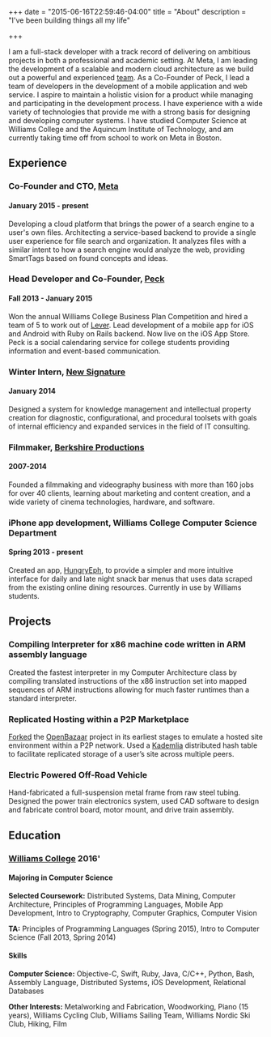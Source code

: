 +++
date = "2015-06-16T22:59:46-04:00"
title = "About"
description = "I've been building things all my life"

+++

I am a full-stack developer with a track record of delivering on ambitious projects in both a professional and academic setting. At Meta, I am leading the development of a scalable and modern cloud architecture as we build out a powerful and experienced [team](https://meta.sc/careers). As a Co-Founder of Peck, I lead a team of developers in the development of a mobile application and web service. I aspire to maintain a holistic vision for a product while managing and participating in the development process. I have experience with a wide variety of technologies that provide me with a strong basis for designing and developing computer systems. I have studied Computer Science at Williams College and the Aquincum Institute of Technology, and am currently taking time off from school to work on Meta in Boston.

## Experience
### Co-Founder and CTO, [Meta](https://meta.sc)
#### January 2015 - present
Developing a cloud platform that brings the power of a search engine to a user's own files. Architecting a service-based backend to provide a single user experience for file search and organization. It analyzes files with a similar intent to how a search engine would analyze the web, providing SmartTags based on found concepts and ideas.

### Head Developer and Co-Founder, [Peck](https://itunes.apple.com/tr/app/peck-social-calendaring-event/id912464190)
#### Fall 2013 - January 2015
Won the annual Williams College Business Plan Competition and hired a team of 5 to work out of [Lever](http://www.leverinc.org). Lead development of a mobile app for iOS and Android with Ruby on Rails backend. Now live on the iOS App Store. Peck is a social calendaring service for college students providing information and event-based communication.

### Winter Intern, [New Signature](https://newsignature.com)
#### January 2014
Designed a system for knowledge management and intellectual property creation for diagnostic, configurational, and procedural toolsets with goals of internal efficiency and expanded services in the field of IT consulting.

### Filmmaker, [Berkshire Productions](http://berkshireproductions.com/)
#### 2007-2014
Founded a filmmaking and videography business with more than 160 jobs for over 40 clients, learning about marketing and content creation, and a wide variety of cinema technologies, hardware, and software.

### iPhone app development, Williams College Computer Science Department
#### Spring 2013 - present
Created an app, [HungryEph](https://itunes.apple.com/us/app/hungryeph/id440288933), to provide a simpler and more intuitive interface for daily and late night snack bar menus that uses data scraped from the existing online dining resources. Currently in use by Williams students.

## Projects
### Compiling Interpreter for x86 machine code written in ARM assembly language
Created the fastest interpreter in my Computer Architecture class by compiling translated instructions of the x86 instruction set into mapped sequences of ARM instructions allowing for much faster runtimes than a standard interpreter.
### Replicated Hosting within a P2P Marketplace
[Forked](https://github.com/kujenga/OpenBazaar) the [OpenBazaar](https://github.com/OpenBazaar/OpenBazaar) project in its earliest stages to emulate a hosted site environment within a P2P network. Used a [Kademlia](http://xlattice.sourceforge.net/components/protocol/kademlia/specs.html) distributed hash table to facilitate replicated storage of a user’s site across multiple peers.
### Electric Powered Off-Road Vehicle
Hand-fabricated a full-suspension metal frame from raw steel tubing. Designed the power train electronics system, used CAD software to design and fabricate control board, motor mount, and drive train assembly.
## Education
### [Williams College](https://www.google.com/webhp?hl=en#hl=en&q=Williams+College) 2016'
#### Majoring in Computer Science
**Selected Coursework:** Distributed Systems, Data Mining, Computer Architecture, Principles of Programming Languages, Mobile App Development, Intro to Cryptography, Computer Graphics, Computer Vision

**TA:** Principles of Programming Languages (Spring 2015), Intro to Computer Science (Fall 2013, Spring 2014)
#### Skills
**Computer Science:** Objective-C, Swift, Ruby, Java, C/C++, Python, Bash, Assembly Language, Distributed Systems, iOS Development, Relational Databases

**Other Interests:** Metalworking and Fabrication, Woodworking, Piano (15 years), Williams Cycling Club, Williams Sailing Team, Williams Nordic Ski Club, Hiking, Film

<script src="//platform.linkedin.com/in.js" type="text/javascript"></script>
<script type="IN/MemberProfile" data-id="https://www.linkedin.com/in/ataylor0123" data-format="inline"></script>

